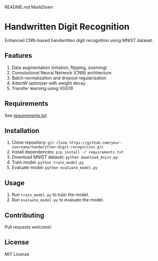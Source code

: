 README.md
MarkDown
# Handwritten Digit Recognition

Enhanced CNN-based handwritten digit recognition using MNIST dataset.

## Features

1. Data augmentation (rotation, flipping, zooming)
2. Convolutional Neural Network (CNN) architecture
3. Batch normalization and dropout regularization
4. AdamW optimizer with weight decay
5. Transfer learning using VGG16

## Requirements

See [requirements.txt](requirements.txt)

## Installation

1. Clone repository: `git clone https://github.com/your-username/handwritten-digit-recognition.git`
2. Install dependencies: `pip install -r requirements.txt`
3. Download MNIST dataset: `python download_mnist.py`
4. Train model: `python train_model.py`
5. Evaluate model: `python evaluate_model.py`

## Usage

1. Run `train_model.py` to train the model.
2. Run `evaluate_model.py` to evaluate the model.

## Contributing

Pull requests welcome!

## License

MIT License

